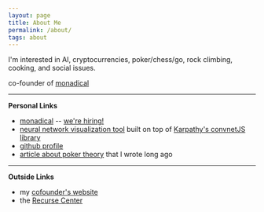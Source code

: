 ```yaml
---
layout: page
title: About Me
permalink: /about/
tags: about
---
```


I'm interested in AI, cryptocurrencies, poker/chess/go, rock climbing, cooking, and social issues.

co-founder of [monadical](https://monadical.com/)

***

**Personal Links**

* [monadical](https://monadical.com) -- [we're hiring!](https://monadical.com/#careers)
* [neural network visualization tool](http://cowpig.github.io/netviz/viz.html) built on top of [Karpathy's convnetJS library](https://github.com/karpathy/convnetjs)
* [github profile](https://github.com/cowpig)
* [article about poker theory](https://www.deucescracked.com/articles/803-Downswings-and-the-Information-Game) that I wrote long ago

***

**Outside Links**

* my [cofounder's website](https://nicksweeting.com/)
* the [Recurse Center](https://www.recurse.com/)
